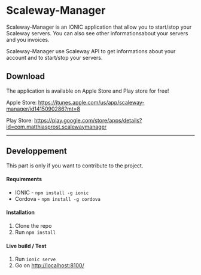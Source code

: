 # Scaleway-Manager

Scaleway-Manager is an IONIC application that allow you to start/stop your Scaleway servers.
You can also see other informationsabout your servers and you invoices. 

Scaleway-Manager use Scaleway API to get informations about your account and to start/stop your servers.


## Download
The application is available on Apple Store and Play store for free!

Apple Store: https://itunes.apple.com/us/app/scaleway-manager/id1415090286?mt=8

Play Store: https://play.google.com/store/apps/details?id=com.matthiasprost.scalewaymanager

---

## Developpement
This part is only if you want to contribute to the project.

#### Requirements

- IONIC - `npm install -g ionic`
- Cordova - `npm install -g cordova`

#### Installation

1. Clone the repo
2. Run `npm install`

#### Live build / Test

1. Run `ionic serve`
2. Go on [http://localhost:8100/](http://localhost:8100/)
